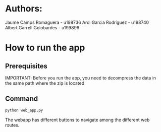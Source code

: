 # Authors:

Jaume Camps Romaguera - u198736
Arol Garcia Rodríguez - u198740
Albert Garrell Golobardes - u199896

# How to run the app

## Prerequisites
IMPORTANT: Before you run the app, you need to decompress the data in the same path where the zip is located

## Command
```bash
python web_app.py
```

The webapp has different buttons to navigate among the different web routes.
